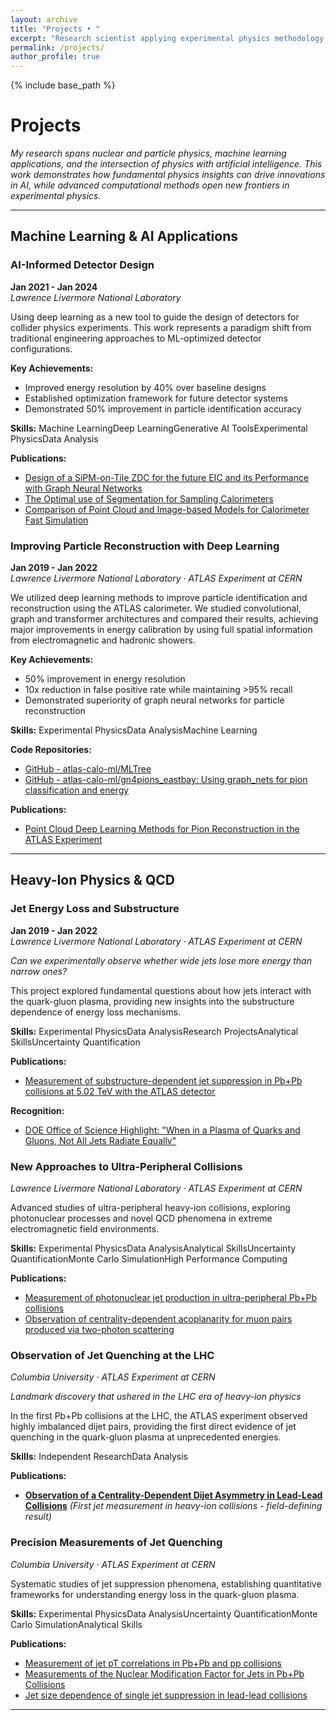 ```yaml
---
layout: archive
title: "Projects • "
excerpt: "Research scientist applying experimental physics methodology to AI"
permalink: /projects/
author_profile: true
---
```


{% include base_path %}

# Projects

*My research spans nuclear and particle physics, machine learning applications, and the intersection of  physics with artificial intelligence. This work demonstrates how fundamental physics insights can drive innovations in AI, while advanced computational methods open new frontiers in experimental physics.*

---

## Machine Learning & AI Applications

### AI-Informed Detector Design
**Jan 2021 - Jan 2024**  
*Lawrence Livermore National Laboratory*

Using deep learning as a new tool to guide the design of detectors for collider physics experiments. This work represents a paradigm shift from traditional engineering approaches to ML-optimized detector configurations.

**Key Achievements:**
- Improved energy resolution by 40% over baseline designs
- Established optimization framework for future detector systems
- Demonstrated 50% improvement in particle identification accuracy

**Skills:** <span class="skill-tag">Machine Learning</span><span class="skill-tag">Deep Learning</span><span class="skill-tag">Generative AI Tools</span><span class="skill-tag">Experimental Physics</span><span class="skill-tag">Data Analysis</span>

**Publications:**
- [Design of a SiPM-on-Tile ZDC for the future EIC and its Performance with Graph Neural Networks](https://arxiv.org/abs/2406.12877)
- [The Optimal use of Segmentation for Sampling Calorimeters](https://arxiv.org/abs/2310.04442)
- [Comparison of Point Cloud and Image-based Models for Calorimeter Fast Simulation](https://arxiv.org/abs/2307.04780)

### Improving Particle Reconstruction with Deep Learning
**Jan 2019 - Jan 2022**  
*Lawrence Livermore National Laboratory · ATLAS Experiment at CERN*

We utilized deep learning methods to improve particle identification and reconstruction using the ATLAS calorimeter. We studied convolutional, graph and transformer architectures and compared their results, achieving major improvements in energy calibration by using full spatial information from electromagnetic and hadronic showers.

**Key Achievements:**
- 50% improvement in energy resolution
- 10x reduction in false positive rate while maintaining >95% recall
- Demonstrated superiority of graph neural networks for particle reconstruction

**Skills:** <span class="skill-tag">Experimental Physics</span><span class="skill-tag">Data Analysis</span><span class="skill-tag">Machine Learning</span>

**Code Repositories:**
- [GitHub - atlas-calo-ml/MLTree](https://github.com/atlas-calo-ml/MLTree)
- [GitHub - atlas-calo-ml/gn4pions_eastbay: Using graph_nets for pion classification and energy](https://github.com/atlas-calo-ml/gn4pions_eastbay)

**Publications:**
- [Point Cloud Deep Learning Methods for Pion Reconstruction in the ATLAS Experiment](https://cds.cern.ch/record/2825379)

---

## Heavy-Ion Physics & QCD

### Jet Energy Loss and Substructure
**Jan 2019 - Jan 2022**  
*Lawrence Livermore National Laboratory · ATLAS Experiment at CERN*

*Can we experimentally observe whether wide jets lose more energy than narrow ones?*

This project explored fundamental questions about how jets interact with the quark-gluon plasma, providing new insights into the substructure dependence of energy loss mechanisms.

**Skills:** <span class="skill-tag">Experimental Physics</span><span class="skill-tag">Data Analysis</span><span class="skill-tag">Research Projects</span><span class="skill-tag">Analytical Skills</span><span class="skill-tag">Uncertainty Quantification</span>

**Publications:**
- [Measurement of substructure-dependent jet suppression in Pb+Pb collisions at 5.02 TeV with the ATLAS detector](https://arxiv.org/abs/2211.11470)

**Recognition:**
- [DOE Office of Science Highlight: "When in a Plasma of Quarks and Gluons, Not All Jets Radiate Equally"](https://www.osti.gov/biblio/1871234)

### New Approaches to Ultra-Peripheral Collisions
*Lawrence Livermore National Laboratory · ATLAS Experiment at CERN*

Advanced studies of ultra-peripheral heavy-ion collisions, exploring photonuclear processes and novel QCD phenomena in extreme electromagnetic field environments.

**Skills:** <span class="skill-tag">Experimental Physics</span><span class="skill-tag">Data Analysis</span><span class="skill-tag">Analytical Skills</span><span class="skill-tag">Uncertainty Quantification</span><span class="skill-tag">Monte Carlo Simulation</span><span class="skill-tag">High Performance Computing</span>

**Publications:**
- [Measurement of photonuclear jet production in ultra-peripheral Pb+Pb collisions](https://arxiv.org/abs/2409.11060)
- [Observation of centrality-dependent acoplanarity for muon pairs produced via two-photon scattering](https://arxiv.org/abs/1806.08708)

### Observation of Jet Quenching at the LHC
*Columbia University · ATLAS Experiment at CERN*

*Landmark discovery that ushered in the LHC era of heavy-ion physics*

In the first Pb+Pb collisions at the LHC, the ATLAS experiment observed highly imbalanced dijet pairs, providing the first direct evidence of jet quenching in the quark-gluon plasma at unprecedented energies.

**Skills:** <span class="skill-tag">Independent Research</span><span class="skill-tag">Data Analysis</span>

**Publications:**
- **[Observation of a Centrality-Dependent Dijet Asymmetry in Lead-Lead Collisions](https://arxiv.org/abs/1011.6182)** *(First jet measurement in heavy-ion collisions - field-defining result)*

### Precision Measurements of Jet Quenching
*Columbia University · ATLAS Experiment at CERN*

Systematic studies of jet suppression phenomena, establishing quantitative frameworks for understanding energy loss in the quark-gluon plasma.

**Skills:** <span class="skill-tag">Experimental Physics</span><span class="skill-tag">Data Analysis</span><span class="skill-tag">Uncertainty Quantification</span><span class="skill-tag">Monte Carlo Simulation</span><span class="skill-tag">Analytical Skills</span>

**Publications:**
- [Measurement of jet pT correlations in Pb+Pb and pp collisions](https://arxiv.org/abs/1706.09363)
- [Measurements of the Nuclear Modification Factor for Jets in Pb+Pb Collisions](https://arxiv.org/abs/1411.2357)
- [Jet size dependence of single jet suppression in lead-lead collisions](https://arxiv.org/abs/1208.1967)

---